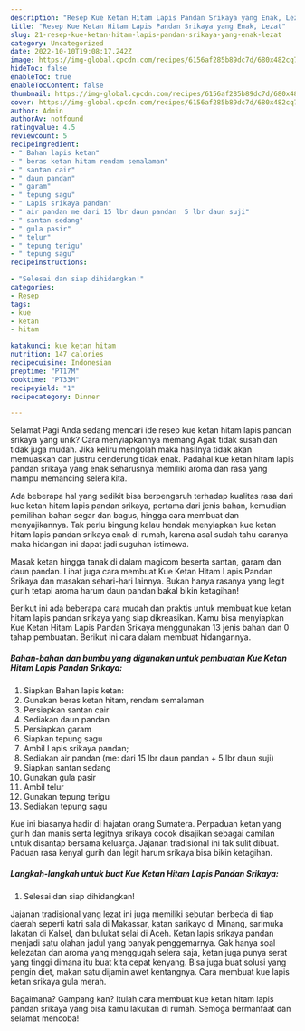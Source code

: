```yaml
---
description: "Resep Kue Ketan Hitam Lapis Pandan Srikaya yang Enak, Lezat"
title: "Resep Kue Ketan Hitam Lapis Pandan Srikaya yang Enak, Lezat"
slug: 21-resep-kue-ketan-hitam-lapis-pandan-srikaya-yang-enak-lezat
category: Uncategorized
date: 2022-10-10T19:08:17.242Z
image: https://img-global.cpcdn.com/recipes/6156af285b89dc7d/680x482cq70/kue-ketan-hitam-lapis-pandan-srikaya-foto-resep-utama.jpg
hideToc: false
enableToc: true
enableTocContent: false
thumbnail: https://img-global.cpcdn.com/recipes/6156af285b89dc7d/680x482cq70/kue-ketan-hitam-lapis-pandan-srikaya-foto-resep-utama.jpg
cover: https://img-global.cpcdn.com/recipes/6156af285b89dc7d/680x482cq70/kue-ketan-hitam-lapis-pandan-srikaya-foto-resep-utama.jpg
author: Admin
authorAv: notfound
ratingvalue: 4.5
reviewcount: 5
recipeingredient:
- " Bahan lapis ketan"
- " beras ketan hitam rendam semalaman"
- " santan cair"
- " daun pandan"
- " garam"
- " tepung sagu"
- " Lapis srikaya pandan"
- " air pandan me dari 15 lbr daun pandan  5 lbr daun suji"
- " santan sedang"
- " gula pasir"
- " telur"
- " tepung terigu"
- " tepung sagu"
recipeinstructions:

- "Selesai dan siap dihidangkan!"
categories:
- Resep
tags:
- kue
- ketan
- hitam

katakunci: kue ketan hitam 
nutrition: 147 calories
recipecuisine: Indonesian
preptime: "PT17M"
cooktime: "PT33M"
recipeyield: "1"
recipecategory: Dinner

---
```



Selamat Pagi Anda sedang mencari ide resep kue ketan hitam lapis pandan srikaya yang unik? Cara menyiapkannya memang Agak tidak susah dan tidak juga mudah. Jika keliru mengolah maka hasilnya tidak akan memuaskan dan justru cenderung tidak enak. Padahal kue ketan hitam lapis pandan srikaya yang enak seharusnya memiliki aroma dan rasa yang mampu memancing selera kita.


Ada beberapa hal yang sedikit bisa berpengaruh terhadap kualitas rasa dari kue ketan hitam lapis pandan srikaya, pertama dari jenis bahan, kemudian pemilihan bahan segar dan bagus, hingga cara membuat dan menyajikannya. Tak perlu bingung kalau hendak menyiapkan kue ketan hitam lapis pandan srikaya enak di rumah, karena asal sudah tahu caranya maka hidangan ini dapat jadi suguhan istimewa.

Masak ketan hingga tanak di dalam magicom beserta santan, garam dan daun pandan. Lihat juga cara membuat Kue Ketan Hitam Lapis Pandan Srikaya dan masakan sehari-hari lainnya. Bukan hanya rasanya yang legit gurih tetapi aroma harum daun pandan bakal bikin ketagihan!


Berikut ini ada beberapa cara mudah dan praktis untuk membuat kue ketan hitam lapis pandan srikaya yang siap dikreasikan. Kamu bisa menyiapkan Kue Ketan Hitam Lapis Pandan Srikaya menggunakan 13 jenis bahan dan 0 tahap pembuatan. Berikut ini cara dalam membuat hidangannya.

<!--inarticleads1-->

##### Bahan-bahan dan bumbu yang digunakan untuk pembuatan Kue Ketan Hitam Lapis Pandan Srikaya:

1. Siapkan  Bahan lapis ketan:
1. Gunakan  beras ketan hitam, rendam semalaman
1. Persiapkan  santan cair
1. Sediakan  daun pandan
1. Persiapkan  garam
1. Siapkan  tepung sagu
1. Ambil  Lapis srikaya pandan;
1. Sediakan  air pandan (me: dari 15 lbr daun pandan + 5 lbr daun suji)
1. Siapkan  santan sedang
1. Gunakan  gula pasir
1. Ambil  telur
1. Gunakan  tepung terigu
1. Sediakan  tepung sagu


Kue ini biasanya hadir di hajatan orang Sumatera. Perpaduan ketan yang gurih dan manis serta legitnya srikaya cocok disajikan sebagai camilan untuk disantap bersama keluarga. Jajanan tradisional ini tak sulit dibuat. Paduan rasa kenyal gurih dan legit harum srikaya bisa bikin ketagihan. 

<!--inarticleads2-->

##### Langkah-langkah untuk buat Kue Ketan Hitam Lapis Pandan Srikaya:


1. Selesai dan siap dihidangkan!

Jajanan tradisional yang lezat ini juga memiliki sebutan berbeda di tiap daerah seperti katri sala di Makassar, katan sarikayo di Minang, sarimuka lakatan di Kalsel, dan bulukat selai di Aceh. Ketan lapis srikaya pandan menjadi satu olahan jadul yang banyak penggemarnya. Gak hanya soal kelezatan dan aroma yang menggugah selera saja, ketan juga punya serat yang tinggi dimana itu buat kita cepat kenyang. Bisa juga buat solusi yang pengin diet, makan satu dijamin awet kentangnya. Cara membuat kue lapis ketan srikaya gula merah. 

Bagaimana? Gampang kan? Itulah cara membuat kue ketan hitam lapis pandan srikaya yang bisa kamu lakukan di rumah. Semoga bermanfaat dan selamat mencoba!
